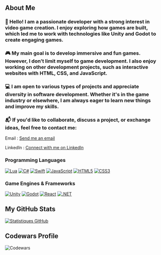 
## About Me

 ### 👋 Hello! I am a passionate developer with a strong interest in video game creation. I enjoy exploring how games are built, which led me to work with technologies like Unity and Godot to create engaging games.

### 🎮 My main goal is to develop immersive and fun games. However, I don’t limit myself to game development. I also enjoy working on other development projects, such as interactive websites with HTML, CSS, and JavaScript.

### 💻 I am open to various types of projects and appreciate diversity in software development. Whether it's in the game industry or elsewhere, I am always eager to learn new things and improve my skills.

### 📬 If you'd like to collaborate, discuss a project, or exchange ideas, feel free to contact me:

Email : [Send me an email](mailto:Emerick.Roeting1@gmail.com)

LinkedIn : [Connect with me on LinkedIn](https://www.linkedin.com/in/emerick-roeting-514b67329/)






### Programming Languages
[![Lua](https://img.shields.io/badge/Lua-2c2d72?style=for-the-badge&logo=lua&logoColor=white)](https://www.lua.org/)
[![C#](https://img.shields.io/badge/C%23-239120?style=for-the-badge&logo=c-sharp&logoColor=white)](https://docs.microsoft.com/en-us/dotnet/csharp/)
[![Swift](https://img.shields.io/badge/Swift-FA7343?style=for-the-badge&logo=swift&logoColor=white)](https://developer.apple.com/swift/)
[![JavaScript](https://img.shields.io/badge/JavaScript-F7DF1E?style=for-the-badge&logo=javascript&logoColor=black)](https://developer.mozilla.org/en-US/docs/Web/JavaScript)
[![HTML5](https://img.shields.io/badge/HTML5-E34F26?style=for-the-badge&logo=html5&logoColor=white)](https://developer.mozilla.org/en-US/docs/Web/HTML)
[![CSS3](https://img.shields.io/badge/CSS3-1572B6?style=for-the-badge&logo=css3&logoColor=white)](https://developer.mozilla.org/en-US/docs/Web/CSS)

### Game Engines & Frameworks
[![Unity](https://img.shields.io/badge/Unity-000000?style=for-the-badge&logo=unity&logoColor=white)](https://unity.com/)
[![Godot](https://img.shields.io/badge/Godot-478CBF?style=for-the-badge&logo=godot-engine&logoColor=white)](https://godotengine.org/)
[![React](https://img.shields.io/badge/React-20232A?style=for-the-badge&logo=react&logoColor=61DAFB)](https://reactjs.org/)
[![.NET](https://img.shields.io/badge/.NET-512BD4?style=for-the-badge&logo=dotnet&logoColor=white)](https://dotnet.microsoft.com/)


## My GitHub Stats

[![Statistiques GitHub](https://github-readme-stats.vercel.app/api?username=Kaiza42&show_icons=true&theme=radical)](https://github.com/Kaiza42)

## Codewars Profile
![Codewars](https://github.r2v.ch/codewars?user=Kaiza42&stroke=%252,3,111)